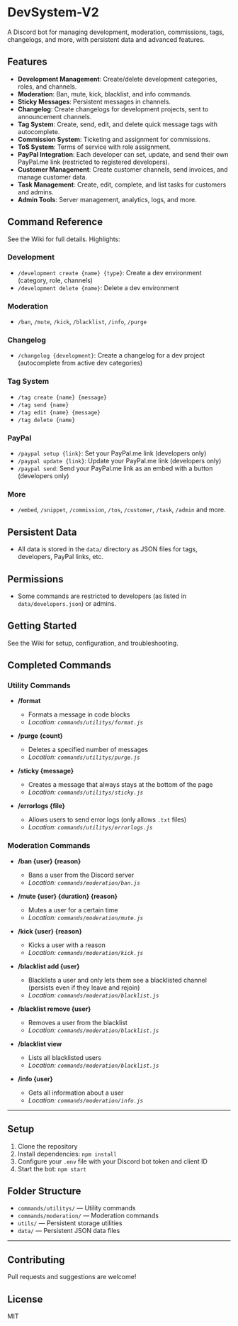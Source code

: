 # DevSystem-V2

A Discord bot for managing development, moderation, commissions, tags, changelogs, and more, with persistent data and advanced features.

## Features
- **Development Management**: Create/delete development categories, roles, and channels.
- **Moderation**: Ban, mute, kick, blacklist, and info commands.
- **Sticky Messages**: Persistent messages in channels.
- **Changelog**: Create changelogs for development projects, sent to announcement channels.
- **Tag System**: Create, send, edit, and delete quick message tags with autocomplete.
- **Commission System**: Ticketing and assignment for commissions.
- **ToS System**: Terms of service with role assignment.
- **PayPal Integration**: Each developer can set, update, and send their own PayPal.me link (restricted to registered developers).
- **Customer Management**: Create customer channels, send invoices, and manage customer data.
- **Task Management**: Create, edit, complete, and list tasks for customers and admins.
- **Admin Tools**: Server management, analytics, logs, and more.

## Command Reference
See the Wiki for full details. Highlights:

### Development
- `/development create {name} {type}`: Create a dev environment (category, role, channels)
- `/development delete {name}`: Delete a dev environment

### Moderation
- `/ban`, `/mute`, `/kick`, `/blacklist`, `/info`, `/purge`

### Changelog
- `/changelog {development}`: Create a changelog for a dev project (autocomplete from active dev categories)

### Tag System
- `/tag create {name} {message}`
- `/tag send {name}`
- `/tag edit {name} {message}`
- `/tag delete {name}`

### PayPal
- `/paypal setup {link}`: Set your PayPal.me link (developers only)
- `/paypal update {link}`: Update your PayPal.me link (developers only)
- `/paypal send`: Send your PayPal.me link as an embed with a button (developers only)

### More
- `/embed`, `/snippet`, `/commission`, `/tos`, `/customer`, `/task`, `/admin` and more.

## Persistent Data
- All data is stored in the `data/` directory as JSON files for tags, developers, PayPal links, etc.

## Permissions
- Some commands are restricted to developers (as listed in `data/developers.json`) or admins.

## Getting Started
See the Wiki for setup, configuration, and troubleshooting.

## Completed Commands

### Utility Commands
- **/format**
  - Formats a message in code blocks
  - _Location: `commands/utilitys/format.js`_

- **/purge {count}**
  - Deletes a specified number of messages
  - _Location: `commands/utilitys/purge.js`_

- **/sticky {message}**
  - Creates a message that always stays at the bottom of the page
  - _Location: `commands/utilitys/sticky.js`_

- **/errorlogs {file}**
  - Allows users to send error logs (only allows `.txt` files)
  - _Location: `commands/utilitys/errorlogs.js`_

### Moderation Commands
- **/ban {user} {reason}**
  - Bans a user from the Discord server
  - _Location: `commands/moderation/ban.js`_

- **/mute {user} {duration} {reason}**
  - Mutes a user for a certain time
  - _Location: `commands/moderation/mute.js`_

- **/kick {user} {reason}**
  - Kicks a user with a reason
  - _Location: `commands/moderation/kick.js`_

- **/blacklist add {user}**
  - Blacklists a user and only lets them see a blacklisted channel (persists even if they leave and rejoin)
  - _Location: `commands/moderation/blacklist.js`_
- **/blacklist remove {user}**
  - Removes a user from the blacklist
  - _Location: `commands/moderation/blacklist.js`_
- **/blacklist view**
  - Lists all blacklisted users
  - _Location: `commands/moderation/blacklist.js`_

- **/info {user}**
  - Gets all information about a user
  - _Location: `commands/moderation/info.js`_

---

## Setup
1. Clone the repository
2. Install dependencies: `npm install`
3. Configure your `.env` file with your Discord bot token and client ID
4. Start the bot: `npm start`

## Folder Structure
- `commands/utilitys/` — Utility commands
- `commands/moderation/` — Moderation commands
- `utils/` — Persistent storage utilities
- `data/` — Persistent JSON data files

---

## Contributing
Pull requests and suggestions are welcome!

## License
MIT 